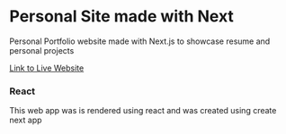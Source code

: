 # Personal Site made with Next
Personal Portfolio website made with Next.js to showcase resume and personal projects

[Link to Live Website](https://personal-portfolio-site-delta.vercel.app/)
### React
This web app was is rendered using react and was created using create next app
